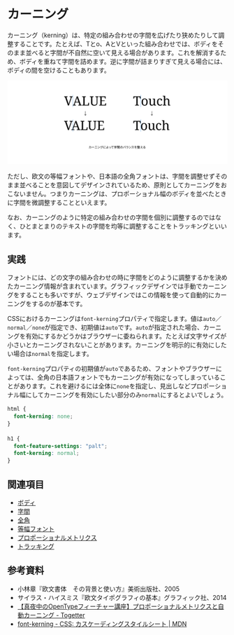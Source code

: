 # カーニング

カーニング（kerning）は、特定の組み合わせの字間を広げたり狭めたりして調整することです。たとえば、Tとo、AとVといった組み合わせでは、ボディをそのまま並べると字間が不自然に空いて見える場合があります。これを解消するため、ボディを重ねて字間を詰めます。逆に字間が詰まりすぎて見える場合には、ボディの間を空けることもあります。

![カーニングによって字間のバランスを整える](../images/kerning.png)

ただし、欧文の等幅フォントや、日本語の全角フォントは、字間を調整せずそのまま並べることを意図してデザインされているため、原則としてカーニングをおこないません。つまりカーニングは、プロポーショナル幅のボディを並べたときに字間を微調整することといえます。

なお、カーニングのように特定の組み合わせの字間を個別に調整するのではなく、ひとまとまりのテキストの字間を均等に調整することをトラッキングといいます。

## 実践

フォントには、どの文字の組み合わせの時に字間をどのように調整するかを決めたカーニング情報が含まれています。グラフィックデザインでは手動でカーニングをすることも多いですが、ウェブデザインではこの情報を使って自動的にカーニングをするのが基本です。

CSSにおけるカーニングは`font-kerning`プロパティで指定します。値は`auto`／`normal`／`none`が指定でき、初期値は`auto`です。`auto`が指定された場合、カーニングを有効にするかどうかはブラウザーに委ねられます。たとえば文字サイズが小さいとカーニングされないことがあります。カーニングを明示的に有効にしたい場合は`normal`を指定します。

`font-kerning`プロパティの初期値が`auto`であるため、フォントやブラウザーによっては、全角の日本語フォントでもカーニングが有効になってしまっていることがあります。これを避けるには全体に`none`を指定し、見出しなどプロポーショナル幅にしてカーニングを有効にしたい部分のみ`normal`にするとよいでしょう。

```css
html {
  font-kerning: none;
}

h1 {
  font-feature-settings: "palt";
  font-kerning: normal;
}
```

## 関連項目

- [ボディ](./body.md)
- [字間](./letter-space.md)
- [全角](./fullwidth.md)
- [等幅フォント](./monospaced-font.md)
- [プロポーショナルメトリクス](./proportional-metrics.md)
- [トラッキング](./tracking.md)

## 参考資料

- 小林章『欧文書体　その背景と使い方』美術出版社、2005
- サイラス・ハイスミス『欧文タイポグラフィの基本』グラフィック社、2014
- [【真夜中のOpenTypeフィーチャー講座】プロポーショナルメトリクスと自動カーニング - Togetter](https://togetter.com/li/1083953)
- [font-kerning - CSS: カスケーディングスタイルシート | MDN](https://developer.mozilla.org/ja/docs/Web/CSS/font-kerning)
